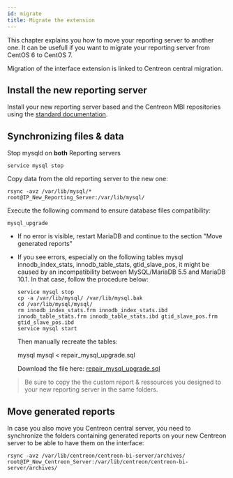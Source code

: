 ```yaml
---
id: migrate
title: Migrate the extension
---
```


This chapter explains you how to move your reporting server to another
one. It can be usefull if you want to migrate your reporting server from
CentOS 6 to CentOS 7.

Migration of the interface extension is linked to Centreon central migration.

## Install the new reporting server

Install your new reporting server based and the Centreon MBI
repositories using the [standard documentation](installation.md).

## Synchronizing files & data

Stop mysqld on **both** Reporting servers

    service mysql stop

Copy data from the old reporting server to the new one:

    rsync -avz /var/lib/mysql/* root@IP_New_Reporting_Server:/var/lib/mysql/

Execute the following command to ensure database files compatibility:

    mysql_upgrade

-   If no error is visible, restart MariaDB and continue to the section
    "Move generated reports"
-   If you see errors, especially on the following tables mysql
    innodb_index_stats, innodb_table_stats, gtid_slave_pos, it
    might be caused by an incompatibility between MySQL/MariaDB 5.5 and
    MariaDB 10.1. In that case, follow the procedure below:

        service mysql stop
        cp -a /var/lib/mysql/ /var/lib/mysql.bak
        cd /var/lib/mysql/mysql/
        rm innodb_index_stats.frm innodb_index_stats.ibd innodb_table_stats.frm innodb_table_stats.ibd gtid_slave_pos.frm gtid_slave_pos.ibd
        service mysql start

    Then manually recreate the tables:

    mysql mysql < repair_mysql_upgrade.sql

    Download the file here: [repair_mysql_upgrade.sql](../assets/reporting/administrate/repair_mysql_upgrade.sql)


> Be sure to copy the the custom report & ressources you designed to your
> new reporting server in the same folders.

## Move generated reports

In case you also move you Centreon central server, you need to
synchronize the folders containing generated reports on your new
Centreon server to be able to have them on the interface:

    rsync -avz /var/lib/centreon/centreon-bi-server/archives/ root@IP_New_Centreon_Server:/var/lib/centreon/centreon-bi-server/archives/
